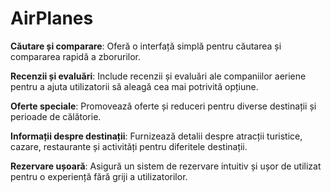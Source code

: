 # AirPlanes

**Căutare și comparare**: Oferă o interfață simplă pentru căutarea și compararea rapidă a zborurilor.

**Recenzii și evaluări**: Include recenzii și evaluări ale companiilor aeriene pentru a ajuta utilizatorii să aleagă cea mai potrivită opțiune.

**Oferte speciale**: Promovează oferte și reduceri pentru diverse destinații și perioade de călătorie.

**Informații despre destinații**: Furnizează detalii despre atracții turistice, cazare, restaurante și activități pentru diferitele destinații.

**Rezervare ușoară**: Asigură un sistem de rezervare intuitiv și ușor de utilizat pentru o experiență fără griji a utilizatorilor.
